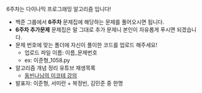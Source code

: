6주차는 다이나믹 프로그래밍 알고리즘 입니다!

- 백준 그룹에서 **6주차** 문제집에 해당하는 문제를 풀어오시면 됩니다.
- **6주차 추가문제** 문제집은 말 그대로 추가 문제니 본인이 자유롭게 푸시면 되겠습니다.
- 문제 번호에 맞는 폴더에 자신이 풀이한 코드를 업로드 해주세요! 
  - 업로드 파일 이름: 이름_문제번호
  - ex: 이준형_1058.py
- 알고리즘 개념 정리 유튜브 재생목록
  - [동빈나님의 이코테 강의](https://youtu.be/m-9pAwq1o3w) 
- 발표자: 이준형, 서미란 + 복정빈, 김민준 중 한명

